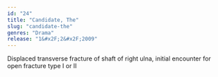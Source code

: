 ```yaml
---
id: "24"
title: "Candidate, The"
slug: "candidate-the"
genres: "Drama"
release: "1&#x2F;2&#x2F;2009"
---
```


Displaced transverse fracture of shaft of right ulna, initial encounter for open fracture type I or II

